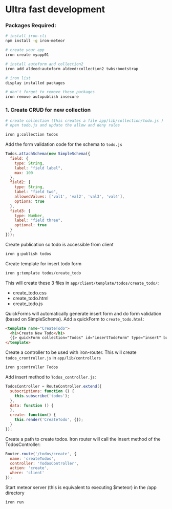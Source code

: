 # Ultra fast development

### Packages Required:
```sh
# install iron-cli
npm install -g iron-meteor

# create your app
iron create myapp01

# install autoform and collection2
iron add aldeed:autoform aldeed:collection2 twbs:bootstrap

# iron list
display installed packages

# don't forget to remove these packages
iron remove autopublish insecure
```

### 1. Create CRUD for new collection
``` sh
# create collection (this creates a file app/lib/collection/todo.js )
# open todo.js and update the allow and deny rules

iron g:collection todos
```

Add the form validation code for the schema to `todo.js` 
```js
Todos.attachSchema(new SimpleSchema({
  field: {
    type: String,
    label: "field label",
    max: 100
  },
  field2: {
    type: String,
    label: "field two",
    allowedValues: ['val1', 'val2', 'val3', 'val4'],
    optiona: true
  },
  field3: {
    type: Number,
    label: "field three",
    optional: true
  }
}));
```

Create publication so todo is accessible from client
```sh
iron g:publish todos
```

Create template for insert todo form
```sh
iron g:template todos/create_todo
```
This will create these 3 files in `app/client/template/todos/create_todo/`:
- create_todo.css
- create_todo.html
- create_todo.js

QuickForms will automatically generate insert form and do form validation (based on SimpleSchema).  Add a quickForm to `create_todo.html`:
```html
<template name="CreateTodo">
  <h1>Create New Todo</h1>
  {{> quickForm collection="Todos" id="insertTodoForm" type="insert" buttonContent="Create"}}
</template>
```

Create a controller to be used with iron-router.  This will create `todos_crontroller.js` in `app/lib/controllers`
```sh
iron g:controller Todos
```

Add insert method to `Todos_controller.js`:
```js
TodosController = RouteController.extend({
  subscriptions: function () {
    this.subscribe('todos');
  },
  data: function () {
  },
  create: function() {
    this.render('CreateTodo', {});
  }
});
```

Create a path to create todos.  Iron router will call the insert method of the TodosController:
```js
Router.route('/todos/create', {
  name: 'createTodos',
  controller: 'TodosController',
  action: 'create',
  where: 'client'
});
```

Start meteor server (this is equivalent to executing $meteor) in the /app directory
```sh
iron run
```

